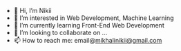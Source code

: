 - 👋 Hi, I’m Nikii
- 👀 I’m interested in Web Development, Machine Learning
- 🌱 I’m currently learning Front-End Web Development
- 💞️ I’m looking to collaborate on ...
- 📫 How to reach me: email@mikhalinikii@gmail.com

<!---
Nikii-M/Nikii-M is a ✨ special ✨ repository because its `README.md` (this file) appears on your GitHub profile.
You can click the Preview link to take a look at your changes.
--->
